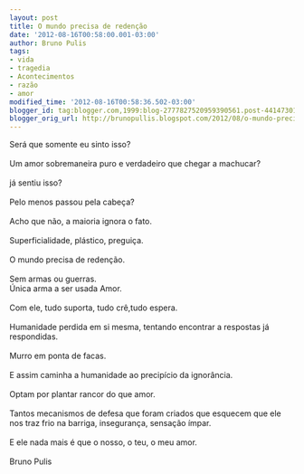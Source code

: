 ```yaml
---
layout: post
title: O mundo precisa de redenção
date: '2012-08-16T00:58:00.001-03:00'
author: Bruno Pulis
tags:
- vida
- tragedia
- Acontecimentos
- razão
- amor
modified_time: '2012-08-16T00:58:36.502-03:00'
blogger_id: tag:blogger.com,1999:blog-2777827520959390561.post-4414730124500181562
blogger_orig_url: http://brunopullis.blogspot.com/2012/08/o-mundo-precisa-de-redencao.html
---
```


Será que somente eu sinto isso?<br /><br />Um amor sobremaneira puro e verdadeiro que chegar a machucar? <br /><br /> já sentiu isso? <br /><br />Pelo menos passou pela cabeça? <br /><br />Acho que não, a maioria ignora o fato.<br /><br />Superficialidade, plástico, preguiça.<br /><br />O mundo precisa de redenção.<br /><br />Sem armas ou guerras.<br />Única arma a ser usada Amor.<br /><br />Com ele, tudo suporta, tudo crê,tudo espera.<br /><br />Humanidade perdida em si mesma, tentando encontrar a respostas  já respondidas.<br /><br />Murro em ponta de facas.<br /><br />E assim caminha a humanidade ao precipício da ignorância.<br /><br />Optam por plantar rancor do que amor.  <br /><br />Tantos mecanismos de defesa que foram criados que esquecem que ele nos traz frio na barriga, insegurança, sensação ímpar.<br /><br />E ele nada mais é que o nosso, o teu, o meu  amor.<br /><br />Bruno Pulis